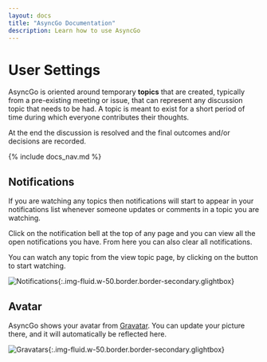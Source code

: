 ```yaml
---
layout: docs
title: "AsyncGo Documentation"
description: Learn how to use AsyncGo
---
```


# User Settings

AsyncGo is oriented around temporary **topics** that are created, typically from a pre-existing meeting or issue, that can
represent any discussion topic that needs to be had. A topic is meant to exist for a short period of time during which
everyone contributes their thoughts.

At the end the discussion is resolved and the final outcomes and/or decisions are recorded.

{% include docs_nav.md %}

## Notifications

If you are watching any topics then
notifications will start to appear in your notifications list whenever someone updates or
comments in a topic you are watching.

Click on the notification bell at the top of any page and you can view all the open
notifications you have. From here you can also clear all notifications.

You can watch any topic from the view topic page, by clicking on the button
to start watching.

![Notifications](/assets/images/notifications.png){:.img-fluid.w-50.border.border-secondary.glightbox}

## Avatar

AsyncGo shows your avatar from [Gravatar](https://www.gravatar.com). You can update your picture there, and it will automatically be reflected here.

![Gravatars](/assets/images/gravatar.png){:.img-fluid.w-50.border.border-secondary.glightbox}
